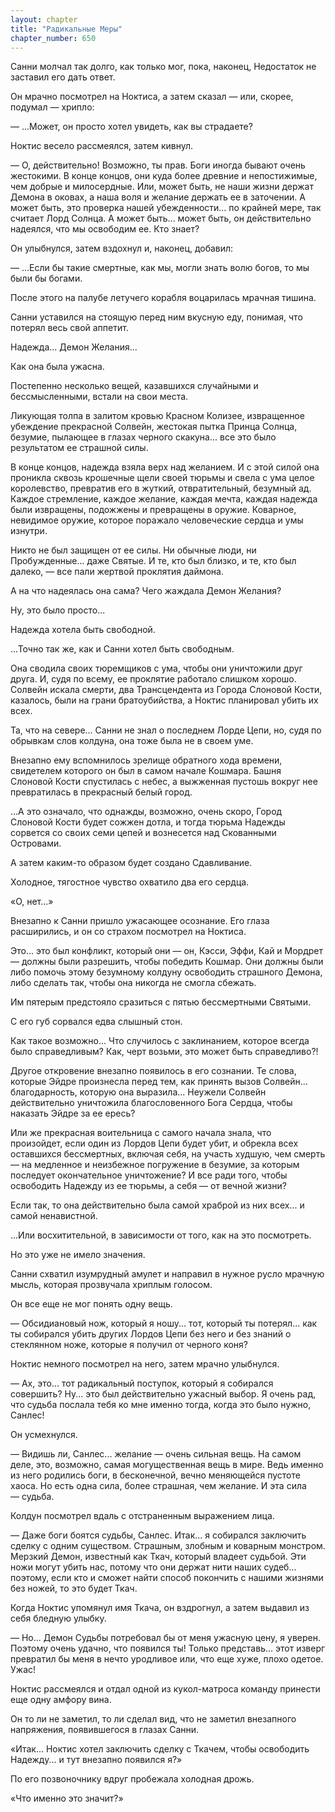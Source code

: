 ```yaml
---
layout: chapter
title: "Радикальные Меры"
chapter_number: 650
---
```


Санни молчал так долго, как только мог, пока, наконец, Недостаток не заставил его дать ответ.

Он мрачно посмотрел на Ноктиса, а затем сказал — или, скорее, подумал — хрипло:

— ...Может, он просто хотел увидеть, как вы страдаете?

Ноктис весело рассмеялся, затем кивнул.

— О, действительно! Возможно, ты прав. Боги иногда бывают очень жестокими. В конце концов, они куда более древние и непостижимые, чем добрые и милосердные. Или, может быть, не наши жизни держат Демона в оковах, а наша воля и желание держать ее в заточении. А может быть, это проверка нашей убежденности... по крайней мере, так считает Лорд Солнца. А может быть... может быть, он действительно надеялся, что мы освободим ее. Кто знает?

Он улыбнулся, затем вздохнул и, наконец, добавил:

— ...Если бы такие смертные, как мы, могли знать волю богов, то мы были бы богами.

После этого на палубе летучего корабля воцарилась мрачная тишина.

Санни уставился на стоящую перед ним вкусную еду, понимая, что потерял весь свой аппетит.

Надежда... Демон Желания...

Как она была ужасна.

Постепенно несколько вещей, казавшихся случайными и бессмысленными, встали на свои места.

Ликующая толпа в залитом кровью Красном Колизее, извращенное убеждение прекрасной Солвейн, жестокая пытка Принца Солнца, безумие, пылающее в глазах черного скакуна... все это было результатом ее страшной силы.

В конце концов, надежда взяла верх над желанием. И с этой силой она проникла сквозь крошечные щели своей тюрьмы и свела с ума целое королевство, превратив его в жуткий, отвратительный, безумный ад. Каждое стремление, каждое желание, каждая мечта, каждая надежда были извращены, подожжены и превращены в оружие. Коварное, невидимое оружие, которое поражало человеческие сердца и умы изнутри.

Никто не был защищен от ее силы. Ни обычные люди, ни Пробужденные... даже Святые. И те, кто был близко, и те, кто был далеко, — все пали жертвой проклятия даймона.

А на что надеялась она сама? Чего жаждала Демон Желания?

Ну, это было просто...

Надежда хотела быть свободной.

...Точно так же, как и Санни хотел быть свободным.

Она сводила своих тюремщиков с ума, чтобы они уничтожили друг друга. И, судя по всему, ее проклятие работало слишком хорошо. Солвейн искала смерти, два Трансцендента из Города Слоновой Кости, казалось, были на грани братоубийства, а Ноктис планировал убить их всех.

Та, что на севере... Санни не знал о последнем Лорде Цепи, но, судя по обрывкам слов колдуна, она тоже была не в своем уме.

Внезапно ему вспомнилось зрелище обратного хода времени, свидетелем которого он был в самом начале Кошмара. Башня Слоновой Кости спустилась с небес, а выжженная пустошь вокруг нее превратилась в прекрасный белый город.

...А это означало, что однажды, возможно, очень скоро, Город Слоновой Кости будет сожжен дотла, и тогда тюрьма Надежды сорвется со своих семи цепей и вознесется над Скованными Островами.

А затем каким-то образом будет создано Сдавливание.

Холодное, тягостное чувство охватило два его сердца.

«О, нет...»

Внезапно к Санни пришло ужасающее осознание. Его глаза расширились, и он со страхом посмотрел на Ноктиса.

Это... это был конфликт, который они — он, Кэсси, Эффи, Кай и Мордрет — должны были разрешить, чтобы победить Кошмар. Они должны были либо помочь этому безумному колдуну освободить страшного Демона, либо сделать так, чтобы она никогда не смогла сбежать.

Им пятерым предстояло сразиться с пятью бессмертными Святыми.

С его губ сорвался едва слышный стон.

Как такое возможно... Что случилось с заклинанием, которое всегда было справедливым? Как, черт возьми, это может быть справедливо?!

Другое откровение внезапно появилось в его сознании. Те слова, которые Эйдре произнесла перед тем, как принять вызов Солвейн... благодарность, которую она выразила... Неужели Солвейн действительно уничтожила благословенного Бога Сердца, чтобы наказать Эйдре за ее ересь?

Или же прекрасная воительница с самого начала знала, что произойдет, если один из Лордов Цепи будет убит, и обрекла всех оставшихся бессмертных, включая себя, на участь худшую, чем смерть — на медленное и неизбежное погружение в безумие, за которым последует окончательное уничтожение? И все ради того, чтобы освободить Надежду из ее тюрьмы, а себя — от вечной жизни?

Если так, то она действительно была самой храброй из них всех... и самой ненавистной.

...Или восхитительной, в зависимости от того, как на это посмотреть.

Но это уже не имело значения.

Санни схватил изумрудный амулет и направил в нужное русло мрачную мысль, которая прозвучала хриплым голосом.

Он все еще не мог понять одну вещь.

— Обсидиановый нож, который я ношу... тот, который ты потерял... как ты собирался убить других Лордов Цепи без него и без знаний о стеклянном ноже, которые я получил от черного коня?

Ноктис немного посмотрел на него, затем мрачно улыбнулся.

— Ах, это... тот радикальный поступок, который я собирался совершить? Ну... это был действительно ужасный выбор. Я очень рад, что судьба послала тебя ко мне именно тогда, когда это было нужно, Санлес!

Он усмехнулся.

— Видишь ли, Санлес... желание — очень сильная вещь. На самом деле, это, возможно, самая могущественная вещь в мире. Ведь именно из него родились боги, в бесконечной, вечно меняющейся пустоте хаоса. Но есть одна сила, более страшная, чем желание. И эта сила — судьба.

Колдун посмотрел вдаль с отстраненным выражением лица.

— Даже боги боятся судьбы, Санлес. Итак... я собирался заключить сделку с одним существом. Страшным, злобным и коварным монстром. Мерзкий Демон, известный как Ткач, который владеет судьбой. Эти ножи могут убить нас, потому что они держат нити наших судеб... поэтому, если кто и сможет найти способ покончить с нашими жизнями без ножей, то это будет Ткач.

Когда Ноктис упомянул имя Ткача, он вздрогнул, а затем выдавил из себя бледную улыбку.

— Но... Демон Судьбы потребовал бы от меня ужасную цену, я уверен. Поэтому очень удачно, что появился ты! Только представь... этот изверг превратил бы меня в нечто уродливое или, что еще хуже, плохо одетое. Ужас!

Ноктис рассмеялся и отдал одной из кукол-матроса команду принести еще одну амфору вина.

Он то ли не заметил, то ли сделал вид, что не заметил внезапного напряжения, появившегося в глазах Санни.

«Итак... Ноктис хотел заключить сделку с Ткачем, чтобы освободить Надежду... и тут внезапно появился я?»

По его позвоночнику вдруг пробежала холодная дрожь.

«Что именно это значит?»